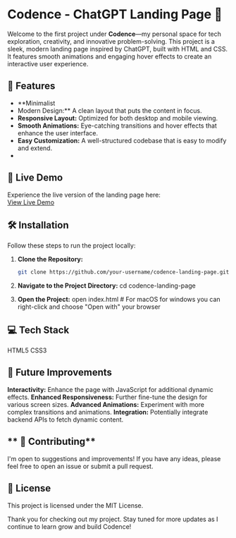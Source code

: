 # Codence - ChatGPT Landing Page 🚀

Welcome to the first project under **Codence**—my personal space for tech exploration, creativity, and innovative problem-solving. This project is a sleek, modern landing page inspired by ChatGPT, 
built with HTML and CSS. It features smooth animations and engaging hover effects to create an interactive user experience.

## 🌟 Features

- **Minimalist
- Modern Design:** A clean layout that puts the content in focus.
- **Responsive Layout:** Optimized for both desktop and mobile viewing.
- **Smooth Animations:** Eye-catching transitions and hover effects that enhance the user interface.
- **Easy Customization:** A well-structured codebase that is easy to modify and extend.
- 
## 🚀 Live Demo

Experience the live version of the landing page here:  
[View Live Demo](https://github.com/KanishkaV25/Under_codence-landing_page)


## 🛠️ Installation

Follow these steps to run the project locally:

1. **Clone the Repository:**
   ```bash
   git clone https://github.com/your-username/codence-landing-page.git

2. **Navigate to the Project Directory:**
    cd codence-landing-page

3. **Open the Project:**
    open index.html  # For macOS
   for windows you can right-click and choose "Open with" your browser


##  **💻 Tech Stack**
HTML5
CSS3

## **🔮 Future Improvements**
**Interactivity:** Enhance the page with JavaScript for additional dynamic effects.
**Enhanced Responsiveness:** Further fine-tune the design for various screen sizes.
**Advanced Animations:** Experiment with more complex transitions and animations.
**Integration:** Potentially integrate backend APIs to fetch dynamic content.

## ** 🤝 Contributing**
I'm open to suggestions and improvements! If you have any ideas,
please feel free to open an issue or submit a pull request.

## **📄 License**
This project is licensed under the MIT License.

Thank you for checking out my project.
Stay tuned for more updates as I continue to learn grow and build Codence!
